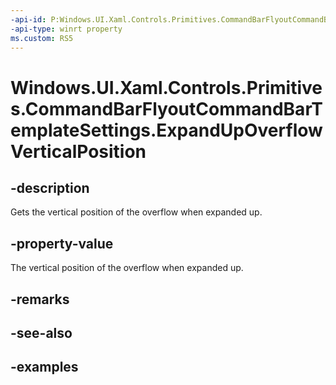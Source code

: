 ```yaml
---
-api-id: P:Windows.UI.Xaml.Controls.Primitives.CommandBarFlyoutCommandBarTemplateSettings.ExpandUpOverflowVerticalPosition
-api-type: winrt property
ms.custom: RS5
---
```


<!-- Property syntax.
public double ExpandUpOverflowVerticalPosition { get; }
-->

# Windows.UI.Xaml.Controls.Primitives.CommandBarFlyoutCommandBarTemplateSettings.ExpandUpOverflowVerticalPosition

## -description

Gets the vertical position of the overflow when expanded up.

## -property-value

The vertical position of the overflow when expanded up.

## -remarks

## -see-also

## -examples


